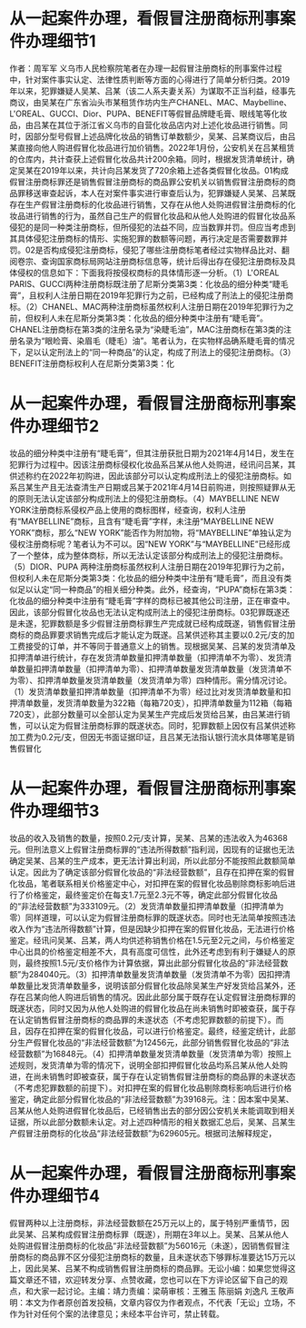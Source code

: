 # 从一起案件办理，看假冒注册商标刑事案件办理细节1

作者：周军军 义乌市人民检察院笔者在办理一起假冒注册商标的刑事案件过程中，针对案件事实认定、法律性质判断等方面的心得进行了简单分析归类。2019年以来，犯罪嫌疑人吴某、吕某（该二人系夫妻关系）为谋取不正当利益，经事先商议，由吴某在广东省汕头市某租赁作坊内生产CHANEL、MAC、Maybelline、L'OREAL、GUCCI、Dior、PUPA、BENEFIT等假冒品牌睫毛膏、眼线笔等化妆品，由吕某在其位于浙江省义乌市的自营化妆品店内对上述化妆品进行销售。同时，因部分型号假冒上述品牌化妆品的销售订单数额少，吴某、吕某商议后，由吕某直接向他人购进假冒化妆品进行加价销售。2022年1月份，公安机关在吕某租赁的仓库内，共计查获上述假冒化妆品共计200余箱。同时，根据发货清单统计，确定吴某在2019年以来，共计向吕某发货了720余箱上述各类假冒化妆品。01构成假冒注册商标罪还是销售假冒注册商标的商品罪公安机关以销售假冒注册商标的商品罪移送审查起诉，本人在对案件事实进行审查后认为，犯罪嫌疑人吴某、吕某既存在生产假冒注册商标的化妆品进行销售，又存在从他人处购进假冒注册商标的化妆品进行销售的行为，虽然自己生产的假冒化妆品和从他人处购进的假冒化妆品系侵犯的是同一种类注册商标，但所侵犯的法益不同，应当数罪并罚。但应当考虑到其具体侵犯注册商标的情形、实施犯罪的数额等问题，再行决定是否需要数罪并罚。02是否构成侵犯注册商标，侵犯了哪些注册商标笔者经过实物样品比对、翻阅卷宗、查询国家商标局网站注册商标信息等，统计后得出存在侵犯注册商标及具体侵权的信息如下：下面我将按侵权商标的具体情形逐一分析。（1）L'OREAL PARIS、GUCCI两种注册商标既注册了尼斯分类第3类：化妆品的细分种类“睫毛膏”，且权利人注册日期在2019年犯罪行为之前，已经构成了刑法上的侵犯注册商标。（2）CHANEL、MAC两种注册商标虽然权利人注册日期在2019年犯罪行为之前，但权利人未在尼斯分类第3类：化妆品的细分种类中注册有“睫毛膏”。CHANEL注册商标在第3类的注册名录为“染睫毛油”，MAC注册商标在第3类的注册名录为“眼睑膏、染眉毛（睫毛）油”。笔者认为，在实物样品确系睫毛膏的情况下，足以认定刑法上的“同一种商品”的认定，构成了刑法上的侵犯注册商标。（3）BENEFIT注册商标权利人在尼斯分类第3类：化

# 从一起案件办理，看假冒注册商标刑事案件办理细节2

妆品的细分种类中注册有“睫毛膏”，但其注册获批日期为2021年4月14日，发生在犯罪行为过程中。因该注册商标侵权化妆品系吕某从他人处购进，经讯问吕某，其供述称约在2022年初购进，因此该部分可以认定构成刑法上的侵犯注册商标。如系吕某生产且无法查清生产日期或吕某于2021年4月14日前购进，则按照疑罪从无的原则无法认定该部分构成刑法上的侵犯注册商标。（4）MAYBELLINE NEW YORK注册商标系侵权产品上使用的商标图样，经查询，权利人注册有“MAYBELLINE”商标，且含有“睫毛膏”字样，未注册“MAYBELLINE NEW YORK”商标，那么“NEW YORK”能否作为附加物，将“MAYBELLINE”单独认定为侵权注册商标呢？笔者认为不可以。因“NEW YORK”与“MAYBELLINE”已经形成了一个整体，成为整体商标，所以无法认定该部分构成刑法上的侵犯注册商标。（5）DIOR、PUPA 两种注册商标虽然权利人注册日期在2019年犯罪行为之前，但权利人未在尼斯分类第3类：化妆品的细分种类中注册有“睫毛膏”，而且没有类似足以认定“同一种商品”的相关细分种类。此外，经查询，“PUPA”商标在第3类：化妆品的细分种类中注册有“睫毛膏”字样的商标已被其他公司注册，正在审查中。因此，该部分假冒化妆品也无法认定构成刑法上的侵犯注册商标。03犯罪既遂还是未遂，犯罪数额是多少假冒注册商标罪生产完成就已经构成既遂，销售假冒注册商标的商品罪要求销售完成后才能认定为既遂。吕某供述称其主要以0.2元/支的加工费接受的订单，并不等同于普通意义上的销售。现根据吴某、吕某的发货清单及扣押清单进行统计，存在发货清单数量扣押清单数量（扣押清单不为零）、发货清单数量扣押清单数量（扣押清单为零）、扣押清单数量发货清单数量（发货清单不为零）、扣押清单数量发货清单数量（发货清单为零）四种情形。需分情况讨论。（1）发货清单数量扣押清单数量（扣押清单不为零）经过比对发货清单数量和扣押清单数量，发货清单数量为322箱（每箱720支），扣押清单数量为112箱（每箱720支），此部分数量可以全部认定为吴某生产完成后发货给吕某，由吕某进行销售，可以认定为假冒注册商标罪的既遂状态。同时，犯罪数额上因仅有吕某供述称加工费为0.2元/支，但因无书面证据印证，且吕某无法指认银行流水具体哪笔是销售假冒化

# 从一起案件办理，看假冒注册商标刑事案件办理细节3

妆品的收入及销售的数量，按照0.2元/支计算，吴某、吕某的违法收入为46368元。但刑法意义上假冒注册商标罪的“违法所得数额”指利润，因现有的证据也无法确定吴某、吕某的生产成本，更无法计算出利润，所以此部分不能按照此数额简单认定。因此为了确定该部分假冒化妆品的“非法经营数额”，且存在扣押在案的假冒化妆品，笔者联系相关价格鉴定中心，对扣押在案的假冒化妆品剔除商标影响后进行了价格鉴定，最终鉴定价在每支1.7元至2.3元不等，确定此部分假冒化妆品的“非法经营数额”为333109元。（2）发货清单数量扣押清单数量（扣押清单为零）同样道理，可以认定为假冒注册商标罪的既遂状态。同时也无法简单按照违法收入作为“违法所得数额”计算，但是因缺少扣押在案的假冒化妆品，无法进行价格鉴定。经讯问吴某、吕某，两人均供述称销售价格在1.5元至2元之间，与价格鉴定中心出具的价格鉴定相差不大，具有高度可信性，此外还考虑到有利于嫌疑人的原则，最终按照1.5元/支价格作为计算依据，算出此部分假冒化妆品的“非法经营数额”为284040元。（3）扣押清单数量发货清单数量（发货清单不为零）因扣押清单数量比发货清单数量多，说明该部分假冒化妆品除吴某生产好发货给吕某外，还存在吕某向他人购进后销售的情况。因此此部分属于既存在认定假冒注册商标罪的既遂状态，同时又因为从他人处购进的假冒化妆品在尚未销售时即被查获，属于存在认定销售假冒注册商标的商品罪的未遂状态（不考虑犯罪数额的前提下）。而且，因存在扣押在案的假冒化妆品，可以进行价格鉴定。最终，经鉴定统计，此部分生产假冒化妆品的“非法经营数额”为12456元，此部分销售假冒化妆品的“非法经营数额”为16848元。（4）扣押清单数量发货清单数量（发货清单为零）按照上述规则，发货清单为零的情况下，说明全部扣押假冒化妆品均系吕某从他人处购进，在尚未销售时即被查获，属于存在认定销售假冒注册商标的商品罪的未遂状态（不考虑犯罪数额的前提下）。对扣押在案的假冒化妆品剔除商标影响后进行价格鉴定，确定此部分假冒化妆品的“非法经营数额”为39168元。注：因本案中吴某、吕某从他人处购进假冒化妆品后，已经销售出去的部分因公安机关未能调取到相关证据，所以此部分数额未认定。对上述四种情形的相关数据汇总后，吴某、吕某生产假冒注册商标的化妆品“非法经营数额”为629605元。根据司法解释规定，

# 从一起案件办理，看假冒注册商标刑事案件办理细节4

假冒两种以上注册商标，非法经营数额在25万元以上的，属于特别严重情节，因此吴某、吕某构成假冒注册商标罪（既遂），刑期在3年以上。吴某、吕某从他人处购进假冒注册商标的化妆品“非法经营数额”为56016元（未遂），因销售假冒注册商标的商品罪不区分侵犯注册商标的数量，且未遂状态下够罪标准要达15万元以上，因此吴某、吕某不构成销售假冒注册商标的商品罪。无讼小编：如果您觉得这篇文章还不错，欢迎转发分享、点赞收藏，您也可以在下方评论区留下自己的观点，和大家一起讨论。主编：靖力责编：梁萌审核：王雅玉 陈丽娟 刘逸凡 王敬声明：本文为作者原创首发投稿，文章内容仅为作者观点，不代表「无讼」立场，不作为针对任何个案的法律意见；未经本平台许可，禁止转载。

